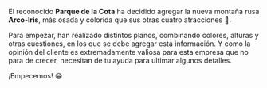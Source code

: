 El reconocido **Parque de la Cota** ha decidido agregar la nueva montaña rusa **Arco-Iris**, más osada y colorida que sus otras cuatro atracciones :roller_coaster:.

Para empezar, han realizado distintos planos, combinando colores, alturas y otras cuestiones, en los que se debe agregar esta información. Y como la opinión del cliente es extremadamente valiosa para esta empresa que no para de crecer, necesitan de tu ayuda para ultimar algunos detalles. 

¡Empecemos! :grin: